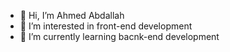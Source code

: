 - 👋 Hi, I’m Ahmed Abdallah
- 👀 I’m interested in front-end development
- 🌱 I’m currently learning bacnk-end development
<!-- - 💞️ I’m looking to collaborate on ...
- 📫 How to reach me ... -->

<!---
AhmedAbdalla23/AhmedAbdalla23 is a ✨ special ✨ repository because its `README.md` (this file) appears on your GitHub profile.
You can click the Preview link to take a look at your changes.
--->
